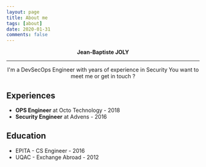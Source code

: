 ```yaml
---
layout: page
title: About me
tags: [about]
date: 2020-01-31
comments: false
---
```


<center><b>Jean-Baptiste JOLY</b><hr>  I'm a DevSecOps Engineer with years of experience in Security
You want to meet me or get in touch ?</center>

## Experiences
* <b>OPS Engineer</b> at Octo Technology - 2018
* <b>Security Engineer</b> at Advens - 2016

## Education
* EPITA - CS Engineer - 2016
* UQAC - Exchange Abroad - 2012
